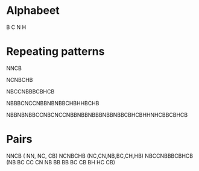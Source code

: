 # Alphabeet

B C N H

# Repeating patterns

NNCB

NCNBCHB

NBCCNBBBCBHCB

NBBBCNCCNBBNBNBBCHBHHBCHB

NBBNBNBBCCNBCNCCNBBNBBNBBBNBBNBBCBHCBHHNHCBBCBHCB

# Pairs

NNCB    (  NN,   NC,  CB)
NCNBCHB (NC,CN,NB,BC,CH,HB)
NBCCNBBBCBHCB (NB BC CC CN NB BB BB BC CB BH HC CB)
